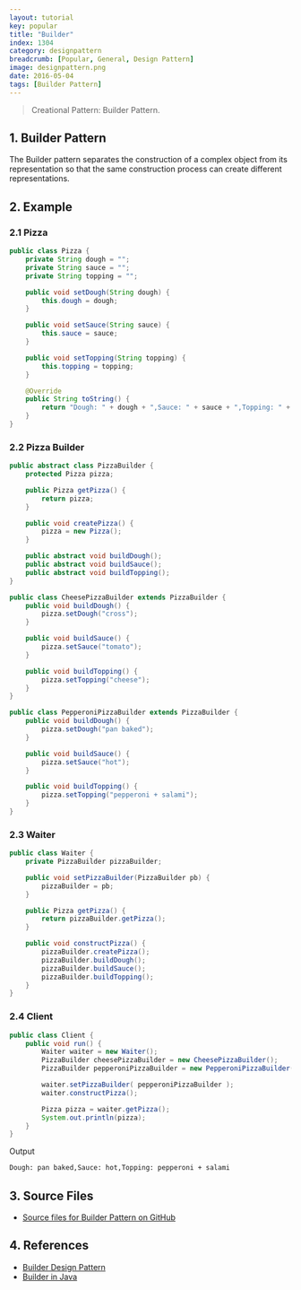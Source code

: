 ```yaml
---
layout: tutorial
key: popular
title: "Builder"
index: 1304
category: designpattern
breadcrumb: [Popular, General, Design Pattern]
image: designpattern.png
date: 2016-05-04
tags: [Builder Pattern]
---
```


> Creational Pattern: Builder Pattern.

## 1. Builder Pattern
The Builder pattern separates the construction of a complex object from its representation so that the same construction process can create different representations.

## 2. Example
### 2.1 Pizza
```java
public class Pizza {
    private String dough = "";
    private String sauce = "";
    private String topping = "";

    public void setDough(String dough) {
        this.dough = dough;
    }

    public void setSauce(String sauce) {
        this.sauce = sauce;
    }

    public void setTopping(String topping) {
        this.topping = topping;
    }

    @Override
    public String toString() {
        return "Dough: " + dough + ",Sauce: " + sauce + ",Topping: " + topping;
    }
}
```
### 2.2 Pizza Builder
```java
public abstract class PizzaBuilder {
    protected Pizza pizza;

    public Pizza getPizza() {
        return pizza;
    }

    public void createPizza() {
        pizza = new Pizza();
    }

    public abstract void buildDough();
    public abstract void buildSauce();
    public abstract void buildTopping();
}

public class CheesePizzaBuilder extends PizzaBuilder {
    public void buildDough() {
        pizza.setDough("cross");
    }

    public void buildSauce() {
        pizza.setSauce("tomato");
    }

    public void buildTopping() {
        pizza.setTopping("cheese");
    }
}

public class PepperoniPizzaBuilder extends PizzaBuilder {
    public void buildDough() {
        pizza.setDough("pan baked");
    }

    public void buildSauce() {
        pizza.setSauce("hot");
    }

    public void buildTopping() {
        pizza.setTopping("pepperoni + salami");
    }
}
```
### 2.3 Waiter
```java
public class Waiter {
    private PizzaBuilder pizzaBuilder;

    public void setPizzaBuilder(PizzaBuilder pb) {
        pizzaBuilder = pb;
    }

    public Pizza getPizza() {
        return pizzaBuilder.getPizza();
    }

    public void constructPizza() {
        pizzaBuilder.createPizza();
        pizzaBuilder.buildDough();
        pizzaBuilder.buildSauce();
        pizzaBuilder.buildTopping();
    }
}
```
### 2.4 Client
```java
public class Client {
    public void run() {
        Waiter waiter = new Waiter();
        PizzaBuilder cheesePizzaBuilder = new CheesePizzaBuilder();
        PizzaBuilder pepperoniPizzaBuilder = new PepperoniPizzaBuilder();

        waiter.setPizzaBuilder( pepperoniPizzaBuilder );
        waiter.constructPizza();

        Pizza pizza = waiter.getPizza();
        System.out.println(pizza);
    }
}
```
Output
```sh
Dough: pan baked,Sauce: hot,Topping: pepperoni + salami
```

## 3. Source Files
* [Source files for Builder Pattern on GitHub](https://github.com/jojozhuang/design-patterns-java/tree/master/design-pattern-builder)

## 4. References
* [Builder Design Pattern](https://sourcemaking.com/design_patterns/builder)
* [Builder in Java](https://sourcemaking.com/design_patterns/builder/java/2)
